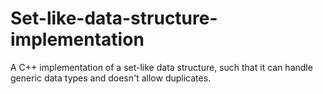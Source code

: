# Set-like-data-structure-implementation
A C++ implementation of a set-like data structure, such that it can handle generic data types and doesn't allow duplicates.
